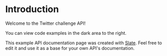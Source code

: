 # Introduction

Welcome to the Twitter challenge API!

You can view code examples in the dark area to the right.

This example API documentation page was created with [Slate](https://github.com/slatedocs/slate). Feel free to edit it and use it as a base for your own API's documentation.
